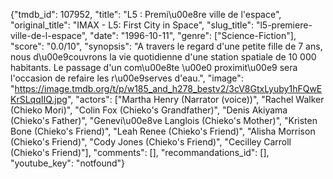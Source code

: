 {"tmdb_id": 107952, "title": "L5 : Premi\u00e8re ville de l'espace", "original_title": "IMAX - L5: First City in Space", "slug_title": "l5-premiere-ville-de-l-espace", "date": "1996-10-11", "genre": ["Science-Fiction"], "score": "0.0/10", "synopsis": "A travers le regard d'une petite fille de 7 ans, nous d\u00e9couvrons la vie quotidienne d'une station spatiale de 10 000 habitants. Le passage d'un com\u00e8te \u00e0 proximit\u00e9 sera l'occasion de refaire les r\u00e9serves d'eau.", "image": "https://image.tmdb.org/t/p/w185_and_h278_bestv2/3cV8GtxLyuby1hFQwEKrSLqqIIQ.jpg", "actors": ["Martha Henry (Narrator (voice))", "Rachel Walker (Chieko Mori)", "Colin Fox (Chieko's Grandfather)", "Denis Akiyama (Chieko's Father)", "Genevi\u00e8ve Langlois (Chieko's Mother)", "Kristen Bone (Chieko's Friend)", "Leah Renee (Chieko's Friend)", "Alisha Morrison (Chieko's Friend)", "Cody Jones (Chieko's Friend)", "Cecilley Carroll (Chieko's Friend)"], "comments": [], "recommandations_id": [], "youtube_key": "notfound"}